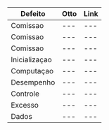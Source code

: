 | Defeito | Otto | Link |
| --- | --- | --- |
| Comissao | --- | --- |
| Comissao | --- | --- |
| Comissao | --- | --- |
| Inicializaçao | --- | --- |
| Computaçao | --- | --- |
| Desempenho | --- | --- |
| Controle | --- | --- |
| Excesso | --- | --- |
| Dados | --- | --- |
